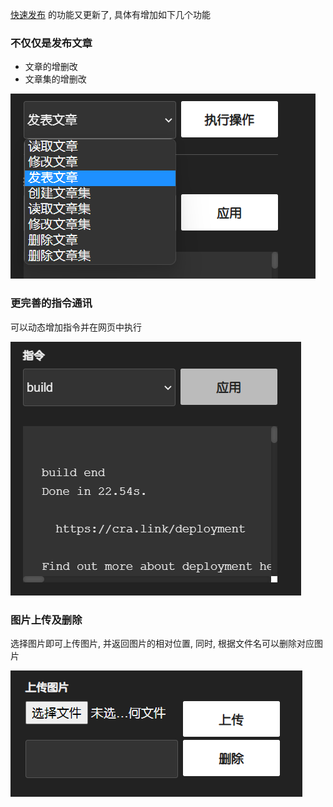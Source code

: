 [快速发布](https://github.com/SmileYik/QuickPostBlog) 的功能又更新了, 具体有增加如下几个功能

### 不仅仅是发布文章

+ 文章的增删改
+ 文章集的增删改

![更多文章修改](blogImage/b9/8c/38/b98c38be6ece56b2921762bc9865345dff2c541982afd439ded5d45a43e0ccf2)


### 更完善的指令通讯

可以动态增加指令并在网页中执行

![指令通讯](blogImage/7d/d1/3c/7dd13c1e6f60be6185a1f81b7e877741a36a3e690c8cc1be9e75fb676cde009a)


### 图片上传及删除

选择图片即可上传图片, 并返回图片的相对位置, 同时, 根据文件名可以删除对应图片

![图片上传及删除功能](blogImage/97/c1/ae/97c1ae198ce30bcab6a17c4d29e2720158c987dbfab9600ef84e9d4e923c5d23)